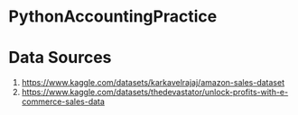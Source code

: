 # PythonAccountingPractice


# Data Sources
1) https://www.kaggle.com/datasets/karkavelrajaj/amazon-sales-dataset
2) https://www.kaggle.com/datasets/thedevastator/unlock-profits-with-e-commerce-sales-data
